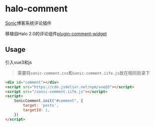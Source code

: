 # halo-comment

[Sonic](https://github.com/go-sonic/sonic)博客系统评论插件

移植自Halo 2.0的评论组件[plugin-comment-widget](https://github.com/halo-dev/plugin-comment-widget)

## Usage
引入vue3和js
> 需要将`sonic-comment.css`和`sonic-comment.iife.js`放在相同目录下
```html
<div id="comment"></div>
<script src="https://cdn.jsdelivr.net/npm/vue@3"></script>
<script src="/sonic-comment.iife.js"></script>
<script>
    SonicComment.init("#comment", {
        target: 'posts',
        targetId: 1,
    })
</script>
```
